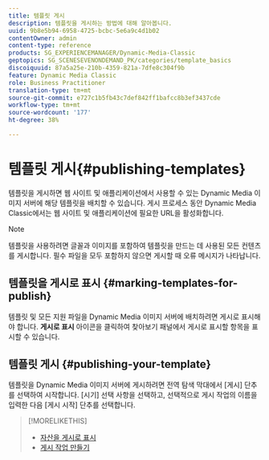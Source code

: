 ```yaml
---
title: 템플릿 게시
description: 템플릿을 게시하는 방법에 대해 알아봅니다.
uuid: 9b8e5b94-6958-4725-bcbc-5e6a9c4d1b02
contentOwner: admin
content-type: reference
products: SG_EXPERIENCEMANAGER/Dynamic-Media-Classic
geptopics: SG_SCENESEVENONDEMAND_PK/categories/template_basics
discoiquuid: 87a5a25e-210b-4359-821a-7dfe8c304f9b
feature: Dynamic Media Classic
role: Business Practitioner
translation-type: tm+mt
source-git-commit: e727c1b5fb43c7def842ff1bafcc8b3ef3437cde
workflow-type: tm+mt
source-wordcount: '177'
ht-degree: 38%

---
```



# 템플릿 게시{#publishing-templates}

템플릿을 게시하면 웹 사이트 및 애플리케이션에서 사용할 수 있는 Dynamic Media 이미지 서버에 해당 템플릿을 배치할 수 있습니다. 게시 프로세스 동안 Dynamic Media Classic에서는 웹 사이트 및 애플리케이션에 필요한 URL을 활성화합니다.

>[!NOTE]
>
>템플릿을 사용하려면 글꼴과 이미지를 포함하여 템플릿을 만드는 데 사용된 모든 컨텐츠를 게시합니다. 필수 파일을 모두 포함하지 않으면 게시할 때 오류 메시지가 나타납니다.

## 템플릿을 게시로 표시 {#marking-templates-for-publish}

템플릿 및 모든 지원 파일을 Dynamic Media 이미지 서버에 배치하려면 게시로 표시해야 합니다. **게시로 표시** 아이콘을 클릭하여 찾아보기 패널에서 게시로 표시할 항목을 표시할 수 있습니다.

## 템플릿 게시 {#publishing-your-template}

템플릿을 Dynamic Media 이미지 서버에 게시하려면 전역 탐색 막대에서 [게시] 단추를 선택하여 시작합니다. [시기] 선택 사항을 선택하고, 선택적으로 게시 작업의 이름을 입력한 다음 [게시 시작] 단추를 선택합니다.

>[!MORELIKETHIS]
>
>* [자산을 게시로 표시](publishing-files.md#publish_after_uploading)
>* [게시 작업 만들기](publishing-files.md#creating_a_publish_job)


